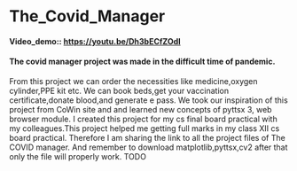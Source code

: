# The_Covid_Manager
#### Video_demo:: https://youtu.be/Dh3bECfZOdI
#### The covid manager project was made in the difficult time of pandemic.
From this project we can order the necessities like medicine,oxygen cylinder,PPE kit etc. 
We can book beds,get your vaccination certificate,donate blood,and generate e pass.
We took our inspiration of this project from CoWin site and and learned new concepts of pyttsx 3, web browser module. I created this project for my cs final board practical with my colleagues.This project helped me getting full marks in my class XII cs board practical.
Therefore I am sharing the link to all the project files of The COVID manager.
And remember to download matplotlib,pyttsx,cv2 after that only the file will properly work.
TODO
